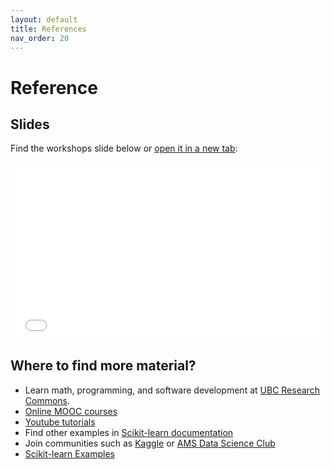 ```yaml
---
layout: default
title: References
nav_order: 20
---
```


# Reference

## Slides

Find the workshops slide below or <a href="slides/introduction.html" target="_blank">open it in a new tab</a>:

<div style="overflow: hidden;
  padding-top: 56.25%;
  position: relative">
  <iframe src="slides/introduction.html" title="demo embedded slide deck" scrolling="no" frameborder="0"
    style="border: 0;
   height: 100%;
   left: 0;
   position: absolute;
   top: 0;
   width: 100%;">
   <p>Your browser does not support iframes.</p>
 </iframe>
</div>

## Where to find more material?

* Learn math, programming, and software development at [UBC Research Commons](https://ubc-library-rc.github.io/).
* [Online MOOC courses](https://www.coursera.org/learn/machine-learning?specialization=machine-learning-introduction/)
* [Youtube tutorials](https://www.youtube.com/watch?v=7eh4d6sabA0)
* Find other examples in [Scikit-learn documentation](https://scikit-learn.org/stable/auto_examples/index.html)
* Join communities such as [Kaggle](https://www.kaggle.com/) or [AMS Data Science Club](https://amscampusbase.ubc.ca/dsci/home/)
* [Scikit-learn Examples](https://scikit-learn.org/stable/auto_examples/index.html)


